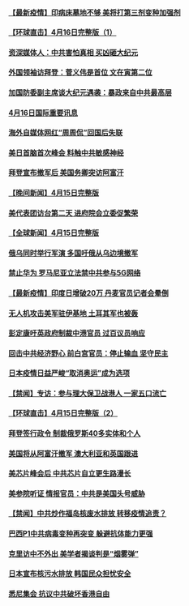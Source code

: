 #### [【最新疫情】印病床墓地不够 美将打第三剂变种加强剂](../pages/prog202/a103097671.md) 
#### [【环球直击】4月16日完整版（1）](../pages/prog202/a103097619.md) 
#### [资深媒体人：中共害怕真相 买凶砸大纪元](../pages/prog202/a103097523.md) 
#### [外国领袖访拜登：菅义伟是首位 文在寅第二位](../pages/prog202/a103097422.md) 
#### [加国防委副主席谈大纪元遇袭：暴政来自中共最高层](../pages/prog202/a103097454.md) 
#### [4月16日国际重要讯息](../pages/prog202/a103097416.md) 
#### [海外自媒体网红“周周侃”回国后失联](../pages/prog202/a103097323.md) 
#### [美日首脑首次峰会 料触中共敏感神经](../pages/prog202/a103097320.md) 
#### [拜登宣布撤军后 美国务卿突访阿富汗](../pages/prog202/a103097029.md) 
#### [【晚间新闻】4月15日完整版](../pages/prog202/a103097234.md) 
#### [美代表团访台第二天 进府院会立委促繁荣](../pages/prog202/a103097162.md) 
#### [【全球新闻】4月15日完整版](../pages/prog202/a103097146.md) 
#### [俄乌同时举行军演 多国吁俄从乌边境撤军](../pages/prog202/a103096774.md) 
#### [禁止华为 罗马尼亚立法禁中共参与5G网络](../pages/prog202/a103097118.md) 
#### [【最新疫情】印度日增破20万 丹麦官员记者会晕倒](../pages/prog202/a103096874.md) 
#### [无人机攻击美军驻伊基地 土耳其军也被轰](../pages/prog202/a103097072.md) 
#### [彭定康吁英政府制裁中港官员 过百议员响应](../pages/prog202/a103097031.md) 
#### [回击中共经济野心 前白宫官员：停止输血 坚守民主](../pages/prog202/a103097047.md) 
#### [日本疫情日益严峻“取消奥运”成为选项](../pages/prog202/a103097012.md) 
#### [【禁闻】专访：参与理大保卫战港人 一家五口流亡](../pages/prog202/a103096842.md) 
#### [【环球直击】4月15日完整版（2）](../pages/prog202/a103096932.md) 
#### [拜登签行政令 制裁俄罗斯40多实体和个人](../pages/prog202/a103096871.md) 
#### [美国将从阿富汗撤军 澳大利亚和英国跟进](../pages/prog202/a103096868.md) 
#### [美芯片峰会后 中共芯片自立更生路漫长](../pages/prog202/a103096877.md) 
#### [美参院听证 情报官员：中共是美国头号威胁](../pages/prog202/a103096862.md) 
#### [【禁闻】中共炒作福岛核废水排放 转移疫情追责？](../pages/prog202/a103096854.md) 
#### [巴西P1中共病毒变种再突变 躲避抗体能力更强](../pages/prog202/a103096765.md) 
#### [克里访中不外出 美学者揭谈判是“烟雾弹”](../pages/prog202/a103096815.md) 
#### [日本宣布核污水排放 韩国民众担忧安全](../pages/prog202/a103096802.md) 
#### [悉尼集会 抗议中共破坏香港自由](../pages/prog202/a103096780.md) 
